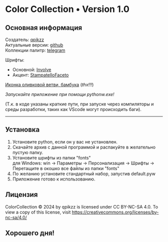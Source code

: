 # Color Collection • Version 1.0

## Основная информация
Создатель: [qpikzz](https://t.me/qpikzzbot)  
Актуальные версии: [github](https://github.com/qpikzz)  
Коллекции палитр: [telegram](https://t.me/qpikzz)

Шрифты:
- Основной: [Involve](https://github.com/StefanPeev)
- Акцент: [StampatelloFaceto](https://github.com/JapanYoshi)

[Иконка оливковой ветви, бамбука](https://www.flaticon.com/authors/istar-design-bureau) 
(*thx!!!*)


*Запускайте приложение при помощи pythonw.exe!*

(Т.к. в коде указаны краткие пути, при запуске через компиляторы и среды разработки, таких как VScode могут происходить баги).

***
## Установка
1. Установите python, если он у вас не установлен.
2. Скачайте архив с данной программой и распакуйте в желательно пустую папку.
3. Установите шрифты из папки "fonts"   
для Windows: win → Параметры → Персонализация → Шрифты → Перетащите в окошко все файлы из папки "fonts"
4. По желанию установите стандартный набор, запустив default.pyw
5. Приложение готово к использованию.

## Лицензия
ColorCollection © 2024 by qpikzz is licensed under CC BY-NC-SA 4.0. To view a copy of this license, visit https://creativecommons.org/licenses/by-nc-sa/4.0/

## Хорошего дня!